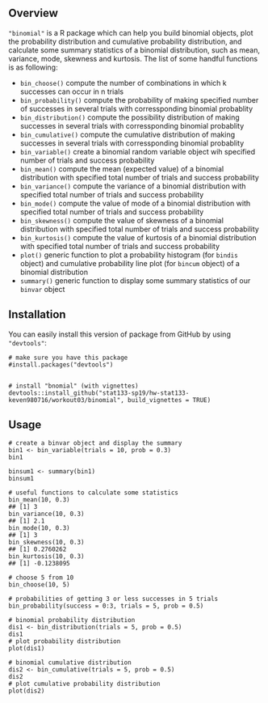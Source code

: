## Overview

`"binomial"` is a R package which can help you build binomial objects, plot the probability distribution and cumulative probability distribution, and calculate some summary statistics of a binomial distribution, such as mean, variance, mode, skewness and kurtosis. The list of some handful functions is as following:

* `bin_choose()` compute the number of combinations in which k successes can occur in n trials
* `bin_probability()` compute the probability of making specified number of successes in several trials with corressponding binomial probablity
* `bin_distribution()` compute the possibility distribution of making successes in several trials with corressponding binomial probablity
* `bin_cumulative()` compute the cumulative distribution of making successes in several trials with corressponding binomial probablity
* `bin_variable()` create a binomial random variable object wih specified number of trials and success probability
* `bin_mean()` compute the mean (expected value) of a binomial distribution with specified total number of trials and success probability  
* `bin_variance()` compute the variance of a binomial distribution with specified total number of trials and success probability 
* `bin_mode()` compute the value of mode of a binomial distribution with specified total number of trials and success probability  
* `bin_skewness()` compute the value of skewness of a binomial distribution with specified total number of trials and success probability     
* `bin_kurtosis()` compute the value of kurtosis of a binomial distribution with specified total number of trials and success probability 
* `plot()` generic function to plot a probability histogram (for `bindis` object) and cumulative probability line plot (for `bincum` object) of a binomial distribution
* `summary()` generic function to display some summary statistics of our `binvar` object




## Installation

You can easily install this version of package from GitHub by using `"devtools"`:

```{r}
# make sure you have this package
#install.packages("devtools") 


# install "bnomial" (with vignettes)
devtools::install_github("stat133-sp19/hw-stat133-keven980716/workout03/binomial", build_vignettes = TRUE)
```


## Usage


```{r}
# create a binvar object and display the summary
bin1 <- bin_variable(trials = 10, prob = 0.3)
bin1

binsum1 <- summary(bin1)
binsum1

# useful functions to calculate some statistics
bin_mean(10, 0.3)
## [1] 3
bin_variance(10, 0.3)
## [1] 2.1
bin_mode(10, 0.3)
## [1] 3
bin_skewness(10, 0.3)
## [1] 0.2760262
bin_kurtosis(10, 0.3)
## [1] -0.1238095

# choose 5 from 10
bin_choose(10, 5)

# probabilities of getting 3 or less successes in 5 trials
bin_probability(success = 0:3, trials = 5, prob = 0.5)

# binomial probability distribution
dis1 <- bin_distribution(trials = 5, prob = 0.5)
dis1
# plot probability distribution 
plot(dis1)

# binomial cumulative distribution
dis2 <- bin_cumulative(trials = 5, prob = 0.5)
dis2
# plot cumulative probability distribution 
plot(dis2)
```